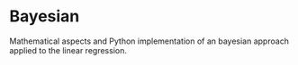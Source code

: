# Bayesian
Mathematical aspects and Python implementation of an bayesian approach applied to the linear regression.

